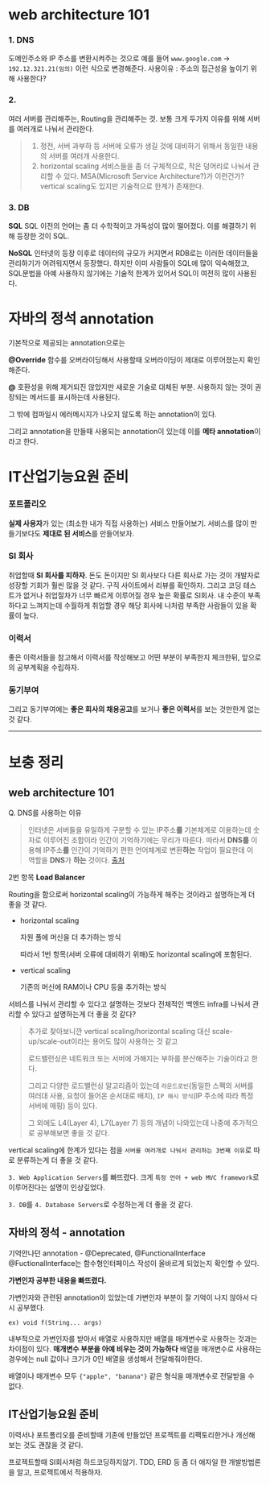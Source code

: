 # web architecture 101

### 1. DNS

도메인주소와 IP 주소를 변환시켜주는 것으로 예를 들어
`www.google.com` -> `192.12.321.21(임의)`
이런 식으로 변경해준다.
사용이유 : 주소의 접근성을 높이기 위해 사용한다?

### 2.

여러 서버를 관리해주는, Routing을 관리해주는 것.
보통 크게 두가지 이유를 위해 서버를 여러개로 나눠서 관리한다.

> 1. 정전, 서버 과부하 등 서버에 오류가 생길 것에 대비하기 위해서 동일한 내용의 서버를 여러개 사용한다.
> 2. horizontal scaling
>    서비스들을 좀 더 구체적으로, 작은 덩어리로 나눠서 관리할 수 있다.
>    MSA(Microsoft Service Architecture?)가 이런건가?
>    vertical scaling도 있지만 기술적으로 한계가 존재한다.

### 3. DB

**SQL**
SQL 이전의 언어는 좀 더 수학적이고 가독성이 많이 떨어졌다. 이를 해결하기 위해 등장한 것이 SQL.

**NoSQL**
인터넷의 등장 이후로 데이터의 규모가 커지면서 RDB로는 이러한 데이터들을 관리하기가 어려워지면서 등장했다.
하지만 이미 사람들이 SQL에 많이 익숙해졌고, SQL문법을 아예 사용하지 않기에는 기술적 한계가 있어서 SQL이 여전히 많이 사용된다.

 

# 자바의 정석 annotation

기본적으로 제공되는 annotation으로는

**@Override**
함수를 오버라이딩해서 사용할때 오버라이딩이 제대로 이루어졌는지 확인해준다.

**@**
호환성을 위해 제거되진 않았지만 새로운 기술로 대체된 부분.
사용하지 않는 것이 권장되는 메서드를 표시하는데 사용된다.

그 밖에 컴파일시 에러메시지가 나오지 않도록 하는 annotation이 있다.

그리고 annotation을 만들때 사용되는 annotation이 있는데 이를 **메타 annotation**이라고 한다.



# IT산업기능요원 준비

### 포트폴리오

**실제 사용자**가 있는 (최소한 내가 직접 사용하는) 서비스 만들어보기. 서비스를 많이 만들기보다도 **제대로 된 서비스**를 만들어보자.

### SI 회사

취업할때 **SI 회사를 피하자**.
돈도 돈이지만 SI 회사보다 다른 회사로 가는 것이 개발자로 성장할 기회가 훨씬 많을 것 같다.
구직 사이트에서 리뷰를 확인하자. 그리고 코딩 테스트가 없거나 취업절차가 너무 빠르게 이루어질 경우 높은 확률로 SI회사.
내 수준이 부족하다고 느껴지는데 수월하게 취업할 경우 해당 회사에 나처럼 부족한 사람들이 있을 확률이 높다.

### 이력서

좋은 이력서들을 참고해서 이력서를 작성해보고 어떤 부분이 부족한지 체크한뒤, 앞으로의 공부계획을 수립하자.

### 동기부여

그리고 동기부여에는 **좋은 회사의 채용공고**를 보거나 **좋은 이력서**를 보는 것만한게 없는 것 같다.



----



# 보충 정리

## web architecture 101

Q. DNS를 사용하는 이유

>인터넷은 서버들을 유일하게 구분할 수 있는 IP주소**를** 기본체계로 이용하는데 숫자로 이루어진 조합이라 인간이 기억하기에는 무리가 따른다. 따라서 **DNS를** 이용해 IP주소**를** 인간이 기억하기 편한 언어체계로 변환**하는** 작업이 필요한데 이 역할을 **DNS**가 **하는** 것이다. [출처](https://webdir.tistory.com/161#:~:text=%EC%9D%B8%ED%84%B0%EB%84%B7%EC%9D%80%20%EC%84%9C%EB%B2%84%EB%93%A4%EC%9D%84%20%EC%9C%A0%EC%9D%BC,%EC%9D%84%20DNS%EA%B0%80%20%ED%95%98%EB%8A%94%20%EA%B2%83%EC%9D%B4%EB%8B%A4.)

2번 항목 **Load Balancer**

Routing을 함으로써 horizontal scaling이 가능하게 해주는 것이라고 설명하는게 더 좋을 것 같다.

* horizontal scaling

  자원 풀에 머신을 더 추가하는 방식

  따라서 1번 항목(서버 오류에 대비하기 위해)도 horizontal scaling에 포함된다.

* vertical scaling

  기존의 머신에 RAM이나 CPU 등을 추가하는 방식

서비스를 나눠서 관리할 수 있다고 설명하는 것보다 전체적인 백엔드 infra를 나눠서 관리할 수 있다고 설명하는게 더 좋을 것 같다?

> 추가로 찾아보니깐 vertical scaling/horizontal scaling 대신 scale-up/scale-out이라는 용어도 많이 사용하는 것 같고
>
> 로드밸런싱은 네트워크 또는 서버에 가해지는 부하를 분산해주는 기술이라고 한다.
>
> 그리고 다양한 로드밸런싱 알고리즘이 있는데 `라운드로빈`(동일한 스펙의 서버를 여러대 사용, 요청이 들어온 순서대로 배치), `IP 해시 방식`(IP 주소에 따라 특정 서버에 매핑) 등이 있다.
>
> 그 외에도 L4(Layer 4), L7(Layer 7) 등의 개념이 나와있는데 나중에 추가적으로 공부해보면 좋을 것 같다.

vertical scaling에 한계가 있다는 점을 `서버를 여러개로 나눠서 관리하는 3번째 이유`로 따로 분류하는게 더 좋을 것 같다.

`3. Web Application Servers`를 빠뜨렸다.
크게 `특정 언어 + web MVC framework`로 이루어진다는 설명이 인상깊었다.

`3. DB`를 `4. Database Servers`로 수정하는게 더 좋을 것 같다.

## 자바의 정석 - annotation

기억안나던 annotation - @Deprecated, @FunctionalInterface
@FuctionalInterface는 함수형인터페이스 작성이 올바르게 되었는지 확인할 수 있다.

**가변인자 공부한 내용을 빠뜨렸다.**

가변인자와 관련된 annotation이 있었는데 가변인자 부분이 잘 기억이 나지 않아서 다시 공부했다.

```
ex) void f(String... args)
```

내부적으로 가변인자를 받아서 배열로 사용하지만 배열을 매개변수로 사용하는 것과는 차이점이 있다.
**매개변수 부분을 아예 비우는 것이 가능하다**
배열을 매개변수로 사용하는 경우에는 null 값이나 크기가 0인 배열을 생성해서 전달해줘야한다.

배열이나 매개변수 모두 `{"apple", "banana"}` 같은 형식을 매개변수로 전달받을 수 없다.

## IT산업기능요원 준비

이력서나 포트폴리오를 준비할때 기존에 만들었던 프로젝트를 리팩토리한거나 개선해보는 것도 괜찮을 것 같다.

프로젝트할때 SI회사처럼 하드코딩하지않기. TDD, ERD 등 좀 더 애자일 한 개발방법론을 알고, 프로젝트에서 적용하자.

